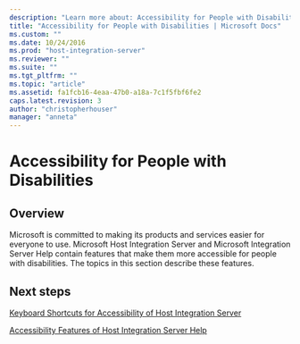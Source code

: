 ```yaml
---
description: "Learn more about: Accessibility for People with Disabilities"
title: "Accessibility for People with Disabilities | Microsoft Docs"
ms.custom: ""
ms.date: 10/24/2016
ms.prod: "host-integration-server"
ms.reviewer: ""
ms.suite: ""
ms.tgt_pltfrm: ""
ms.topic: "article"
ms.assetid: fa1fcb16-4eaa-47b0-a18a-7c1f5fbf6fe2
caps.latest.revision: 3
author: "christopherhouser"
manager: "anneta"
---
```

# Accessibility for People with Disabilities

## Overview
Microsoft is committed to making its products and services easier for everyone to use. Microsoft Host Integration Server and Microsoft Integration Server Help contain features that make them more accessible for people with disabilities. The topics in this section describe these features.  
  
## Next steps
  
[Keyboard Shortcuts for Accessibility of Host Integration Server](../install-and-config-guides/keyboard-shortcuts-for-accessibility-of-host-integration-server.md)  
  
[Accessibility Features of Host Integration Server Help](../install-and-config-guides/accessibility-features-of-host-integration-server-help.md)
